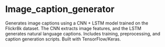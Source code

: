 # Image_caption_generator
Generates image captions using a CNN + LSTM model trained on the Flickr8k dataset. The CNN extracts image features, and the LSTM generates natural language captions. Includes training, preprocessing, and caption generation scripts. Built with TensorFlow/Keras.
